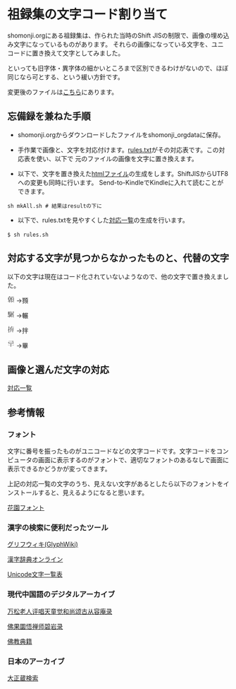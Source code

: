 # 祖録集の文字コード割り当て

shomonji.orgにある祖録集は、作られた当時のShift JISの制限で、画像の埋め込み文字になっているものがあります。
それらの画像になっている文字を、ユニコードに置き換えて文字としてみました。

といっても旧字体・異字体の細かいところまで区別できるわけがないので、ほぼ同じなら可とする、という緩い方針です。

変更後のファイルは[こちら](result)にあります。

## 忘備録を兼ねた手順

- shomonji.orgからダウンロードしたファイルをshomonji_orgdataに保存。


- 手作業で画像と、文字を対応付けます。[rules.txt](rules.txt)がその対応表です。この対応表を使い、以下で
元のファイルの画像を文字に置き換えます。


- 以下で、文字を置き換えた[htmlファイル](result)の生成をします。ShiftJISからUTF8への変更も同時に行います。 Send-to-KindleでKindleに入れて読むことができます。

```shell
sh mkAll.sh # 結果はresultの下に
```


- 以下で、rules.txtを見やすくした[対応一覧](rules.md)の生成を行います。

``
$ sh rules.sh
``

## 対応する文字が見つからなかったものと、代替の文字

以下の文字は現在はコード化されていないようなので、他の文字で置き換えました。


![尞頁](images/_cCQv_7X.png)  →顟 

![馬展](images/_cCjVaDr.png) →輾

![扌弃](images/_cKabH-y.png) →拌 

![己の下に十](images/_cM1mr0_.png) →畢

## 画像と選んだ文字の対応

[対応一覧](rules.md)


## 参考情報

### フォント

文字に番号を振ったものがユニコードなどの文字コードです。文字コードをコンピュータの画面に表示するのがフォントで、適切なフォントのあるなしで画面に表示できるかどうかが変ってきます。

上記の対応一覧の文字のうち、見えない文字があるとしたら以下のフォントをインストールすると、見えるようになると思います。


[花園フォント](https://ja.osdn.net/projects/hanazono-font/)

### 漢字の検索に便利だったツール

[グリフウィキ(GlyphWiki)](https://glyphwiki.org/wiki/GlyphWiki:%e3%83%a1%e3%82%a4%e3%83%b3%e3%83%9a%e3%83%bc%e3%82%b8)

[漢字辞典オンライン](https://kanji.jitenon.jp/)

[Unicode文字一覧表](https://tools.m-bsys.com/ex/unicode_table.php)


### 現代中国語のデジタルアーカイブ

[万松老人评唱天童觉和尚颂古从容庵录](http://fofa.foxue.org/fjyw/sutra_zzb/792/)

[佛果圜悟禅师碧岩录](http://fofa.foxue.org/fjyw/sutra_zzb/791/)

[佛教典籍](https://zh.m.wikisource.org/wiki/Portal:%E4%BD%9B%E6%95%99%E5%85%B8%E7%B1%8D)

### 日本のアーカイブ
 
[大正蔵検索](https://21dzk.l.u-tokyo.ac.jp/SAT/satdb2015.php?)
